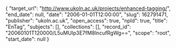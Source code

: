 {
  "target_url": "http://www.ukoln.ac.uk/projects/enhanced-tagging/", 
  "end_date": null, 
  "date": "2006-01-01T12:00:00", 
  "slug": 162791471, 
  "publisher": "ukoln.ac.uk", 
  "open_access": true, 
  "npld": true, 
  "title": "EnTag", 
  "subjects": [], 
  "collections": [], 
  "record_id": "20060101T120000/L5uMUIp3E7fM8lncufRgWg==", 
  "scope": "root", 
  "start_date": null
}

